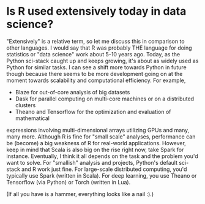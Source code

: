 # Is R used extensively today in data science?

"Extensively" is a relative term, so let me discuss this in comparison to other languages.
I would say that R was probably THE language for doing statistics or "data science" work about 5-10 years ago. Today, as the Python sci-stack caught up and keeps growing, it's about as widely used as Python for similar tasks. I can see a shift more towards Python in future though because there seems to be more development going on at the moment towards scalability and computational efficiency. For example,

- Blaze for out-of-core analysis of big datasets
- Dask for parallel computing on multi-core machines or on a distributed clusters
- Theano and Tensorflow for the optimization and evaluation of mathematical

expressions involving multi-dimensional arrays utilizing GPUs
and many, many more. Although R is fine for "small scale" analyses, performance can be (become) a big weakness of R for real-world applications.
However, keep in mind that Scala is also big on the rise right now, take Spark for instance.
Eventually, I think it all depends on the task and the problem you'd want to solve. For "smallish" analysis and projects, Python's default sci-stack and R work just fine. For large-scale distributed computing, you'd typically use Spark (written in Scala). For deep learning, you use Theano or Tensorflow (via Python) or Torch (written in Lua).

(If all you have is a hammer, everything looks like a nail :).)
